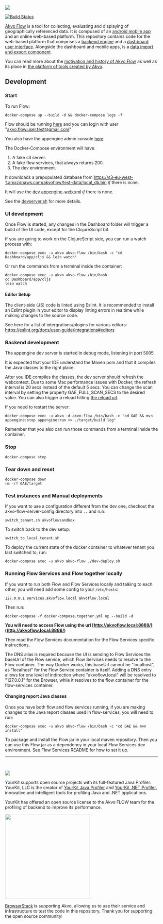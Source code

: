 <img src="https://raw.githubusercontent.com/akvo/akvo-web/develop/code/wp-content/themes/Akvo-responsive/images/flow60px.png" />

[![Build Status](https://travis-ci.org/akvo/akvo-flow.svg?branch=master)](https://travis-ci.org/akvo/akvo-flow)

[Akvo Flow](http://akvo.org/products/akvoflow/) is a tool for collecting, evaluating and displaying of geographically referenced data. It is composed of an [android mobile app](https://github.com/akvo/akvo-flow-mobile/) and an online web-based platform. This repository contains code for the web-based platform that comprises a [backend engine](https://github.com/akvo/akvo-flow/tree/master/GAE) and a [dashboard user interface](https://github.com/akvo/akvo-flow/tree/master/Dashboard).  Alongside the dashboard and mobile apps, is a [data import and export component](https://github.com/akvo/akvo-flow-services).

You can read more about the [motivation and history of Akvo Flow](http://www.akvo.org/blog/?p=4836) as well as its place in [the platform of tools created by Akvo](http://www.akvo.org/blog/?p=4822).

## Development

### Start

To run Flow:

    docker-compose up --build -d && docker-compose logs -f

Flow should be running [here](http://localhost:8888) and you can login with user "akvo.flow.user.test@gmail.com"

You also have the appengine admin console [here](http://localhost:8888/_ah/admin)

The Docker-Compose environment will have:

1. A fake s3 server.
2. A fake flow services, that always returns 200.
3. The dev environment.

It downloads a prepopulated database from https://s3-eu-west-1.amazonaws.com/akvoflow/test-data/local_db.bin *if* there is none.

It will use the [dev appengine-web.xml](tests/dev-appengine-web.xml) *if* there is none.

See the [devserver.sh](ci/devserver.sh) for more details.

### UI development

Once Flow is started, any changes in the Dashboard folder will trigger a build of the UI code, except for the ClojureScript bit.

If you are going to work on the ClojureScript side, you can run a watch process with:

    docker-compose exec -u akvo akvo-flow /bin/bash -c "cd Dashboard/app/cljs && lein watch"

Or run the commands from a terminal inside the container:

    docker-compose exec -u akvo akvo-flow /bin/bash
    cd Dashboard/app/cljs
    lein watch

#### Editor Setup

The client-side (JS) code is linted using Eslint. It is recommended to install an Eslint plugin in your editor to display linting errors in realtime while making changes to the source code.

See here for a list of intergrations/plugins for various editors: https://eslint.org/docs/user-guide/integrations#editors

### Backend development

The appengine dev server is started in debug mode, listening in port 5005.

It is expected that your IDE understand the Maven pom and that it compiles the Java classes to the right place.

After you IDE compiles the classes, the dev server should refresh the webcontext. Due to some Mac performance issues with Docker, the refresh interval is 20 secs instead of the default 5 secs. You can change the scan interval by setting the property GAE_FULL_SCAN_SECS to the desired value. You can also trigger a reload hitting [the reload url](http://localhost:8888/_ah/reloadwebapp).

If you need to restart the server:

    docker-compose exec -u akvo -d akvo-flow /bin/bash -c "cd GAE && mvn appengine:stop appengine:run >> ./target/build.log"

Remember that you also can run those commands from a terminal inside the container.

### Stop

    docker-compose stop

### Tear down and reset

    docker-compose down
    rm -rf GAE/target

### Test instances and Manual deployments

If you want to use a configuration different from the dev one, checkout the akvo-flow-server-config directory into `..` and run:

    switch_tenant.sh akvoflowsandbox

To switch back to the dev setup:

    switch_to_local_tenant.sh

To deploy the current state of the docker container to whatever tenant you last switched to, run:


    docker-compose exec -u akvo akvo-flow ./dev-deploy.sh
    
### Running Flow Services and Flow together locally

If you want to run both Flow and Flow Services locally and talking to each other, you will need add some config to your `/etc/hosts`:

    127.0.0.1 services.akvoflow.local akvoflow.local

Then run:

    docker-compose -f docker-compose.together.yml up --build -d

**You will need to access Flow using the url [http://akvoflow.local:8888/](http://akvoflow.local:8888/)**

Then read the Flow Services documentation for the Flow Services specific instructions.   

The DNS alias is required because the UI is sending to Flow Services the baseUrl of the Flow service, which Flow Services needs to resolve to the Flow container.
The way Docker works, this baseUrl cannot be "localhost", as "localhost" for the Flow Service container is itself. 
Adding a DNS entry allows for one level of indirection where "akvoflow.local" will be resolved to "127.0.0.1" for the Browser, while it resolves to the flow container for the flow-services container.

#### Changing report Java classes

Once you have both flow and flow services running, if you are making changes to the Java report classes used in flow-services, 
you will need to run:

    docker-compose exec -u akvo akvo-flow /bin/bash -c "cd GAE && mvn install"

To package and install the Flow jar in your local maven repository. Then you can use this Flow jar as a dependency 
in your local Flow Services dev environment. See Flow Services README for how to set it up.

       
---

<p>&nbsp;</p>

<img src="http://www.yourkit.com/images/yklogo.png" />

YourKit supports open source projects with its full-featured Java Profiler.
YourKit, LLC is the creator of <a href="http://www.yourkit.com/java/profiler/index.jsp">YourKit Java Profiler</a>
and <a href="http://www.yourkit.com/.net/profiler/index.jsp">YourKit .NET Profiler</a>,
innovative and intelligent tools for profiling Java and .NET applications.

YourKit has offered an open source license to the Akvo FLOW team for the profiling of backend to improve its performance.

<img src="http://www.browserstack.com/images/layout/browserstack-logo-600x315.png" width="280"/>

[BrowserStack](http://www.browserstack.com) is supporting Akvo, allowing us to use their service and infrastructure to test the code in this repository. Thank you for supporting the open source community!
